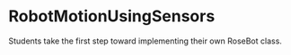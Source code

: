 # RobotMotionUsingSensors
Students take the first step toward implementing their own RoseBot class.
